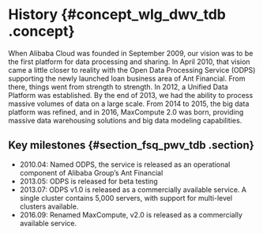 # History {#concept_wlg_dwv_tdb .concept}

When Alibaba Cloud was founded in September 2009, our vision was to be the first platform for data processing and sharing. In April 2010, that vision came a little closer to reality with the Open Data Processing Service \(ODPS\) supporting the newly launched loan business area of Ant Financial. From there, things went from strength to strength. In 2012, a Unified Data Platform was established. By the end of 2013, we had the ability to process massive volumes of data on a large scale. From 2014 to 2015, the big data platform was refined, and in 2016, MaxCompute 2.0 was born, providing massive data warehousing solutions and big data modeling capabilities.

## Key milestones {#section_fsq_pwv_tdb .section}

-   2010.04: Named ODPS, the service is released as an operational component of Alibaba Group’s Ant Financial
-   2013.05: ODPS is released for beta testing
-   2013.07: ODPS v1.0 is released as a commercially available service. A single cluster contains 5,000 servers, with support for multi-level clusters available.
-   2016.09: Renamed MaxCompute, v2.0 is released as a commercially available service.

